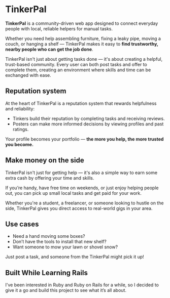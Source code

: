 # TinkerPal

**TinkerPal** is a community-driven web app designed to connect everyday people with local, reliable helpers for manual tasks.

Whether you need help assembling furniture, fixing a leaky pipe, moving a couch, or hanging a shelf — TinkerPal makes it easy to **find trustworthy, nearby people who can get the job done**.

TinkerPal isn't just about getting tasks done — it's about creating a helpful, trust-based community. Every user can both post tasks and offer to complete them, creating an environment where skills and time can be exchanged with ease.

## Reputation system

At the heart of TinkerPal is a reputation system that rewards helpfulness and reliability:
- Tinkers build their reputation by completing tasks and receiving reviews.
- Posters can make more informed decisions by viewing profiles and past ratings.

Your profile becomes your portfolio — **the more you help, the more trusted you become.**

## Make money on the side

TinkerPal isn't just for getting help — it's also a simple way to earn some extra cash by offering your time and skills. 

If you’re handy, have free time on weekends, or just enjoy helping people out, you can pick up small local tasks and get paid for your work.

Whether you're a student, a freelancer, or someone looking to hustle on the side, TinkerPal gives you direct access to real-world gigs in your area.

## Use cases

- Need a hand moving some boxes?
- Don’t have the tools to install that new shelf?
- Want someone to mow your lawn or shovel snow?

Just post a task, and someone from the TinkerPal might pick it up!

## Built While Learning Rails

I've been interested in Ruby and Ruby on Rails for a while, so I decided to give it a go and build this project to see what it’s all about.

